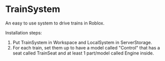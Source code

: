 TrainSystem
===========

An easy to use system to drive trains in Roblox.

Installation steps:
1) Put TrainSystem in Workspace and LocalSystem in ServerStorage.
2) For each train, set them up to have a model called "Control" that has a seat called TrainSeat and at least 1 part/model called Engine inside.
